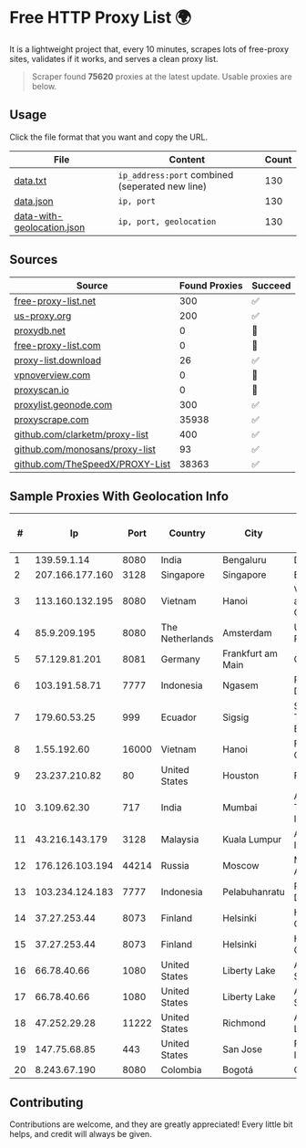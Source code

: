 
# Free HTTP Proxy List 🌍

It is a lightweight project that, every 10 minutes, scrapes lots of free-proxy sites, validates if it works, and serves a clean proxy list.


> Scraper found **75620** proxies at the latest update. Usable proxies are below.

## Usage

Click the file format that you want and copy the URL.


|File|Content|Count|
|----|-------|-----|
|[data.txt](https://raw.githubusercontent.com/themiralay/Proxy-List-World/master/data.txt)|`ip_address:port` combined (seperated new line)|130|
|[data.json](https://raw.githubusercontent.com/themiralay/Proxy-List-World/master/data.json)|`ip, port`|130|
|[data-with-geolocation.json](https://raw.githubusercontent.com/themiralay/Proxy-List-World/master/data-with-geolocation.json)|`ip, port, geolocation`|130|

## Sources

|Source|Found Proxies|Succeed|
|------|-------------|-------|
|[free-proxy-list.net](https://free-proxy-list.net)|300|✅|
|[us-proxy.org](https://www.us-proxy.org)|200|✅|
|[proxydb.net](http://proxydb.net)|0|🚫|
|[free-proxy-list.com](https://free-proxy-list.com/?page=&port=&type%5B%5D=http&type%5B%5D=https&up_time=0&search=Search)|0|🚫|
|[proxy-list.download](https://www.proxy-list.download/HTTP)|26|✅|
|[vpnoverview.com](https://vpnoverview.com/privacy/anonymous-browsing/free-proxy-servers)|0|🚫|
|[proxyscan.io](https://www.proxyscan.io)|0|🚫|
|[proxylist.geonode.com](https://proxylist.geonode.com/api/proxy-list?limit=300&page=1&sort_by=lastChecked&sort_type=desc&protocols=http,https)|300|✅|
|[proxyscrape.com](https://api.proxyscrape.com/v2/?request=displayproxies&protocol=http&timeout=10000&country=all&ssl=all&anonymity=all)|35938|✅|
|[github.com/clarketm/proxy-list](https://raw.githubusercontent.com/clarketm/proxy-list/master/proxy-list-raw.txt)|400|✅|
|[github.com/monosans/proxy-list](https://raw.githubusercontent.com/monosans/proxy-list/main/proxies/http.txt)|93|✅|
|[github.com/TheSpeedX/PROXY-List](https://raw.githubusercontent.com/TheSpeedX/PROXY-List/master/http.txt)|38363|✅|


## Sample Proxies With Geolocation Info

|#|Ip|Port|Country|City|Internet Service Provider|
|-|--|----|-------|----|-------------------------|
|1|139.59.1.14|8080|India|Bengaluru|DIGITALOCEAN|
|2|207.166.177.160|3128|Singapore|Singapore|BYTEPLUS|
|3|113.160.132.195|8080|Vietnam|Hanoi|VietNam Post and Telecom Corporation|
|4|85.9.209.195|8080|The Netherlands|Amsterdam|UPCLOUD-RESERVE|
|5|57.129.81.201|8081|Germany|Frankfurt am Main|OVH SAS|
|6|103.191.58.71|7777|Indonesia|Ngasem|Panjalu Sarana Data Indonesia|
|7|179.60.53.25|999|Ecuador|Sigsig|Stealth Telecom del Ecuador|
|8|1.55.192.60|16000|Vietnam|Hanoi|FPT Telecom Company|
|9|23.237.210.82|80|United States|Houston|FDCservers.net|
|10|3.109.62.30|717|India|Mumbai|Amazon Technologies Inc.|
|11|43.216.143.179|3128|Malaysia|Kuala Lumpur|Amazon.com, Inc.|
|12|176.126.103.194|44214|Russia|Moscow|Miglovets Egor Andreevich|
|13|103.234.124.183|7777|Indonesia|Pelabuhanratu|PT. LINTAS DATA TRANS|
|14|37.27.253.44|8073|Finland|Helsinki|Hetzner Online GmbH|
|15|37.27.253.44|8073|Finland|Helsinki|Hetzner Online GmbH|
|16|66.78.40.66|1080|United States|Liberty Lake|Aokigahara SRL|
|17|66.78.40.66|1080|United States|Liberty Lake|Aokigahara SRL|
|18|47.252.29.28|11222|United States|Richmond|Alibaba Cloud LLC|
|19|147.75.68.85|443|United States|San Jose|Packet Host, Inc.|
|20|8.243.67.190|8080|Colombia|Bogotá|CTL Colombia|



## Contributing

Contributions are welcome, and they are greatly appreciated! Every
little bit helps, and credit will always be given.

